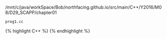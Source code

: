 

/mnt/c/java/workSpace/Bob/northfacing.github.io/src/main/C++/Y2016/M08/D29_SCAPP/chapter01

    prog1.cc
{% highlight C++ %}
{% endhighlight %}
